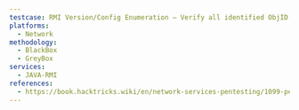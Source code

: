 ```yaml
---
testcase: RMI Version/Config Enumeration – Verify all identified ObjID values and their timestamps/counts with tooling for further configuration or uptime analysis
platforms: 
  - Network
methodology: 
  - BlackBox
  - GreyBox
services:
  - JAVA-RMI
references:
  - https://book.hacktricks.wiki/en/network-services-pentesting/1099-pentesting-java-rmi.html
---
```

